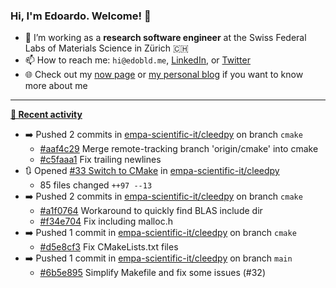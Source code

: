 ### Hi, I'm Edoardo. Welcome! 👋 

- 🔭 I’m working as a **research software engineer** at the Swiss Federal Labs of Materials Science in Zürich 🇨🇭
- 📫 How to reach me: `hi@edobld.me`, [LinkedIn](https://linkedin.com/in/edobld), or [Twitter](https://twitter.com/edobld)
- 🌐 Check out my [now page](https://edoardob.im/now) or [my personal blog](https://blog.edoardob.im) if you want to know more about me

---

**[📰 Recent activity](https://github.com/edoardob90)**
* ➡️ Pushed 2 commits in [empa-scientific-it/cleedpy](https://github.com/empa-scientific-it/cleedpy) on branch `cmake`
  * [#aaf4c29](https://github.com/empa-scientific-it/cleedpy/commit/aaf4c29) Merge remote-tracking branch &#39;origin/cmake&#39; into cmake
  * [#c5faaa1](https://github.com/empa-scientific-it/cleedpy/commit/c5faaa1) Fix trailing newlines
* 🔃 Opened [#33 Switch to CMake](https://github.com/empa-scientific-it/cleedpy/pull/33) in [empa-scientific-it/cleedpy](https://github.com/empa-scientific-it/cleedpy)
  * 85 files changed `++97 --13`
* ➡️ Pushed 2 commits in [empa-scientific-it/cleedpy](https://github.com/empa-scientific-it/cleedpy) on branch `cmake`
  * [#a1f0764](https://github.com/empa-scientific-it/cleedpy/commit/a1f0764) Workaround to quickly find BLAS include dir
  * [#f34e704](https://github.com/empa-scientific-it/cleedpy/commit/f34e704) Fix including malloc.h
* ➡️ Pushed 1 commit in [empa-scientific-it/cleedpy](https://github.com/empa-scientific-it/cleedpy) on branch `cmake`
  * [#d5e8cf3](https://github.com/empa-scientific-it/cleedpy/commit/d5e8cf3) Fix CMakeLists.txt files
* ➡️ Pushed 1 commit in [empa-scientific-it/cleedpy](https://github.com/empa-scientific-it/cleedpy) on branch `main`
  * [#6b5e895](https://github.com/empa-scientific-it/cleedpy/commit/6b5e895) Simplify Makefile and fix some issues (#32)


